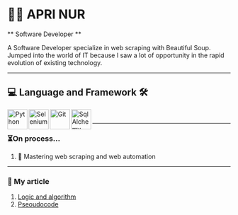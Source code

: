 # 👨‍💻 APRI NUR

** Software Developer **

A Software Developer specialize in web scraping with Beautiful Soup. Jumped into the world of IT because I saw a lot of opportunity in the rapid evolution of existing technology. 

---

## 💻 Language and Framework 🛠️

<img align="left" alt="Python" src="https://cdn.jsdelivr.net/gh/devicons/devicon@latest/icons/python/python-original.svg" width="45" height="45"/>
<img align="left" alt="Selenium" src="https://cdn.jsdelivr.net/gh/devicons/devicon@latest/icons/selenium/selenium-original.svg" width="45" height="45"/>
<img align="left" alt="Git" src="https://cdn.jsdelivr.net/gh/devicons/devicon@latest/icons/git/git-original.svg" width="45" height="45"/> 
<img align="left" alt="SqlAlchemy" src="https://cdn.jsdelivr.net/gh/devicons/devicon@latest/icons/sqlalchemy/sqlalchemy-original.svg" width="45" height="45"/>

<br/>

---


### ⏳On process...

1. 🔎 Mastering web scraping and web automation

---

### 📰 My article
1. [Logic and algorithm](https://medium.com/@aprinur7/what-is-logic-and-algorithm-271a93ffb29c)
2. [Pseoudocode](https://medium.com/@aprinur7/pseudocode-in-algorithm-2c7d6a73ba20)
